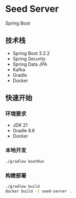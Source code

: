 # Seed Server

Spring Boot

## 技术栈
- Spring Boot 3.2.2
- Spring Security
- Spring Data JPA
- Kafka
- Gradle
- Docker

## 快速开始

### 环境要求
- JDK 21
- Gradle 8.6
- Docker

### 本地开发
```bash
./gradlew bootRun
```

### 构建部署
```bash
./gradlew build
docker build -t seed-server .
```
